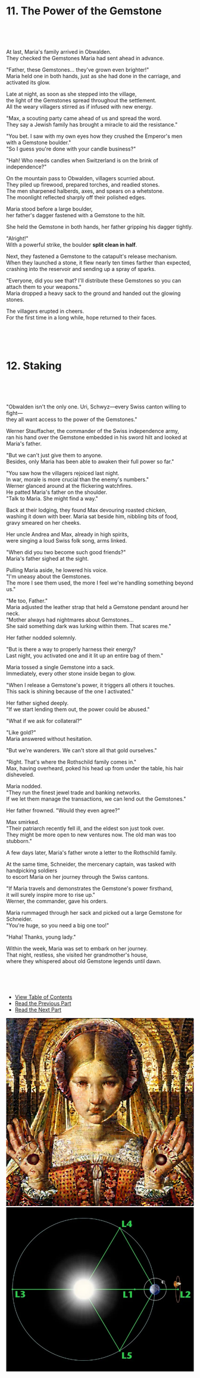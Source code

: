 # 11. The Power of the Gemstone <br>
<br><br><br>

At last, Maria's family arrived in Obwalden.<br>
They checked the Gemstones Maria had sent ahead in advance.<br>

"Father, these Gemstones… they've grown even brighter!"<br>
Maria held one in both hands, just as she had done in the carriage, and activated its glow.<br>

Late at night, as soon as she stepped into the village,<br>
the light of the Gemstones spread throughout the settlement.<br>
All the weary villagers stirred as if infused with new energy.<br>

"Max, a scouting party came ahead of us and spread the word.<br>
They say a Jewish family has brought a miracle to aid the resistance."<br>

"You bet. I saw with my own eyes how they crushed the Emperor's men with a Gemstone boulder."<br>
"So I guess you're done with your candle business?"<br>

"Hah! Who needs candles when Switzerland is on the brink of independence?"<br>

On the mountain pass to Obwalden, villagers scurried about.<br>
They piled up firewood, prepared torches, and readied stones.<br>
The men sharpened halberds, axes, and spears on a whetstone.<br>
The moonlight reflected sharply off their polished edges.<br>

Maria stood before a large boulder,<br>
her father's dagger fastened with a Gemstone to the hilt.<br>

She held the Gemstone in both hands, her father gripping his dagger tightly.<br>

"Alright!"<br>
With a powerful strike, the boulder **split clean in half**.<br>

Next, they fastened a Gemstone to the catapult's release mechanism.<br>
When they launched a stone, it flew nearly ten times farther than expected,<br>
crashing into the reservoir and sending up a spray of sparks.<br>

"Everyone, did you see that? I'll distribute these Gemstones so you can attach them to your weapons."<br>
Maria dropped a heavy sack to the ground and handed out the glowing stones.<br>

The villagers erupted in cheers.<br>
For the first time in a long while, hope returned to their faces.<br>

<br><br><br>

# 12. Staking <br>
<br><br><br>

"Obwalden isn't the only one. Uri, Schwyz—every Swiss canton willing to fight—<br>
they all want access to the power of the Gemstones."<br>

Werner Stauffacher, the commander of the Swiss independence army,<br>
ran his hand over the Gemstone embedded in his sword hilt and looked at Maria's father.<br>

"But we can't just give them to anyone. <br>
Besides, only Maria has been able to awaken their full power so far."<br>

"You saw how the villagers rejoiced last night. <br>
In war, morale is more crucial than the enemy's numbers."<br>
Werner glanced around at the flickering watchfires.<br>
He patted Maria's father on the shoulder.<br>
"Talk to Maria. She might find a way."<br>

Back at their lodging, they found Max devouring roasted chicken,<br>
washing it down with beer. Maria sat beside him, nibbling bits of food,<br>
gravy smeared on her cheeks.<br>

Her uncle Andrea and Max, already in high spirits,<br>
were singing a loud Swiss folk song, arms linked.<br>

"When did you two become such good friends?"<br>
Maria's father sighed at the sight.<br>

Pulling Maria aside, he lowered his voice.<br>
"I'm uneasy about the Gemstones. <br>
The more I see them used, the more I feel we're handling something beyond us."<br>

"Me too, Father."<br>
Maria adjusted the leather strap that held a Gemstone pendant around her neck.<br>
"Mother always had nightmares about Gemstones…<br>
She said something dark was lurking within them. That scares me."<br>

Her father nodded solemnly.<br>

"But is there a way to properly harness their energy?<br>
Last night, you activated one and it lit up an entire bag of them."<br>

Maria tossed a single Gemstone into a sack. <br>
Immediately, every other stone inside began to glow.<br>

"When I release a Gemstone's power, it triggers all others it touches.<br>
This sack is shining because of the one I activated."<br>

Her father sighed deeply.<br>
"If we start lending them out, the power could be abused."<br>

"What if we ask for collateral?"<br>

"Like gold?"<br>
Maria answered without hesitation.<br>

"But we're wanderers. We can't store all that gold ourselves."<br>

"Right. That's where the Rothschild family comes in."<br>
Max, having overheard, poked his head up from under the table, his hair disheveled.<br>

Maria nodded.<br>
"They run the finest jewel trade and banking networks.<br>
If we let them manage the transactions, we can lend out the Gemstones."<br>

Her father frowned. "Would they even agree?"<br>

Max smirked.<br>
"Their patriarch recently fell ill, and the eldest son just took over.<br>
They might be more open to new ventures now. The old man was too stubborn."<br>

A few days later, Maria's father wrote a letter to the Rothschild family.<br>

At the same time, Schneider, the mercenary captain, was tasked with handpicking soldiers<br>
to escort Maria on her journey through the Swiss cantons.<br>

"If Maria travels and demonstrates the Gemstone's power firsthand,<br>
it will surely inspire more to rise up."<br>
Werner, the commander, gave his orders.<br>

Maria rummaged through her sack and picked out a large Gemstone for Schneider.<br>
"You're huge, so you need a big one too!"<br>

"Haha! Thanks, young lady."<br>

Within the week, Maria was set to embark on her journey.<br>
That night, restless, she visited her grandmother's house,<br>
where they whispered about old Gemstone legends until dawn.<br>

<br><br><br>

* [View Table of Contents](content_en.md) <br>
* [Read the Previous Part](/01_gemston/EN/EN_10.md) <br>
* [Read the Next Part](/01_gemston/EN/EN_13-14.md) <br>

![Gemstone](../images/ch-0-02-stigmata.png)
![Gemstone](../images/ch-0-01-Lagrangian_point.webp)
